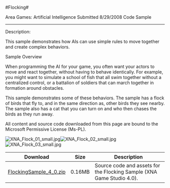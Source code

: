 #Flocking#

Area
Games: Artificial Intelligence
Submitted
8/29/2008
Code Sample

---

Description:

This sample demonstrates how AIs can use simple rules to move together and create complex behaviors.

Sample Overview

When programming the AI for your game, you often want your actors to move and react together, without having to behave identically. For example, you might want to simulate a school of fish that all swim together without a centralized control, or a battalion of soldiers that can march together in formation around obstacles.

This sample demonstrates some of these behaviors. The sample has a flock of birds that fly to, and in the same direction as, other birds they see nearby. The sample also has a cat that you can turn on and who then chases the birds as they run away.


All content and source code downloaded from this page are bound to the Microsoft Permissive License (Ms-PL).

![XNA_Flock_01_small.jpg](https://github.com/DDReaper/XNAGameStudio/blob/master/Images/XNA_Flock_01_small.jpg)![XNA_Flock_02_small.jpg](https://github.com/DDReaper/XNAGameStudio/blob/master/Images/XNA_Flock_02_small.jpg)![XNA_Flock_03_small.jpg](https://github.com/DDReaper/XNAGameStudio/blob/master/Images/XNA_Flock_03_small.jpg)		


Download | Size | Description
---|---|---|
[FlockingSample_4_0.zip](https://github.com/DDReaper/XNAGameStudio/blob/master/Samples/FlockingSample_4_0.zip?raw=true) | 0.16MB | Source code and assets for the Flocking Sample (XNA Game Studio 4.0). 